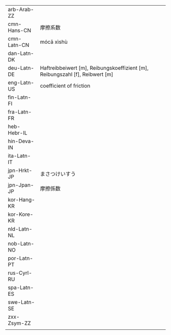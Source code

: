 | | | |
|-|-|-|
| arb-Arab-ZZ |  |  |
| cmn-Hans-CN | 摩擦系数 |  |
| cmn-Latn-CN | mócā xìshù |  |
| dan-Latn-DK |  |  |
| deu-Latn-DE | Haftreibbeiwert [m], Reibungskoeffizient [m], Reibungszahl [f], Reibwert [m] |  |
| eng-Latn-US | coefficient of friction |  |
| fin-Latn-FI |  |  |
| fra-Latn-FR |  |  |
| heb-Hebr-IL |  |  |
| hin-Deva-IN |  |  |
| ita-Latn-IT |  |  |
| jpn-Hrkt-JP | まさつけいすう |  |
| jpn-Jpan-JP | 摩擦係数 |  |
| kor-Hang-KR |  |  |
| kor-Kore-KR |  |  |
| nld-Latn-NL |  |  |
| nob-Latn-NO |  |  |
| por-Latn-PT |  |  |
| rus-Cyrl-RU |  |  |
| spa-Latn-ES |  |  |
| swe-Latn-SE |  |  |
| zxx-Zsym-ZZ |  |  |
|  |  |  |
